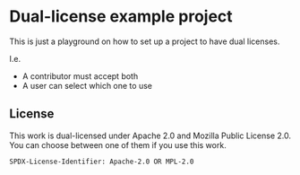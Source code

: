 # Dual-license example project

This is just a playground on how to set up a project to have dual licenses. 

I.e.

* A contributor must accept both
* A user can select which one to use

## License

This work is dual-licensed under Apache 2.0 and Mozilla Public License 2.0.
You can choose between one of them if you use this work.

`SPDX-License-Identifier: Apache-2.0 OR MPL-2.0`